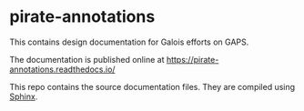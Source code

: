 # pirate-annotations

This contains design documentation for Galois efforts on GAPS.

The documentation is published online at https://pirate-annotations.readthedocs.io/

This repo contains the source documentation files.  They are compiled using [Sphinx](https://www.sphinx-doc.org/en/master/).
